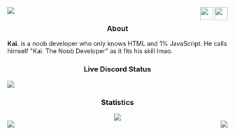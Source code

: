 ![](https://komarev.com/ghpvc/?username=JavaScriptpy&style=flat-square&color=red&label=PROFILE+VIEWS) <a href="https://discord.com/users/714086889878978582"><img src="https://discord.com/assets/145dc557845548a36a82337912ca3ac5.svg" align="right" width="30" height="30"></a> <a href="https://github.com/JavaScriptpy"><img src="https://github.githubassets.com/images/modules/logos_page/GitHub-Mark.png" align="right" width="30" height="30"></a>
<h3 align="center">About</h3>
<b>Kai.</b> is a noob developer who only knows HTML and 1% JavaScript. He calls himself "Kai. The Noob Developer" as it fits his skill lmao.

<h3 align="center">Live Discord Status</h3>
<img src="https://discord.c99.nl/widget/theme-2/714086889878978582.png" align="center">
<h3 align="center">Statistics</h3>
<div align="center"><img src="https://github-profile-trophy.vercel.app/?username=JavaScriptpy&theme=dracula&count_private=true"></div>
<img align="left" src="https://github-readme-stats.vercel.app/api?username=JavaScriptpy&show_icons=true&hide_border=true&theme=tokyonight"><img align="right" src="https://github-readme-stats.vercel.app/api/top-langs/?username=JavaScriptpy&theme=tokyonight">
